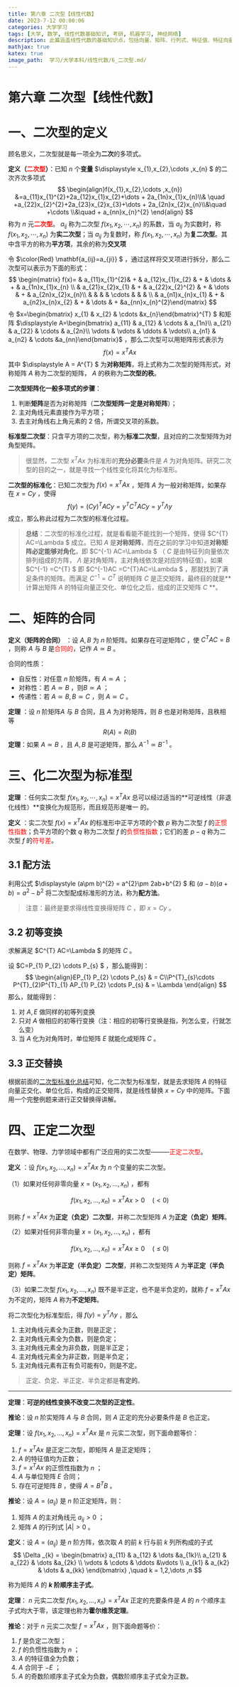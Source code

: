 ```yaml
---
title: 第六章 二次型【线性代数】
date: 2023-7-12 00:00:06
categories: 大学学习
tags: [大学, 数学, 线性代数基础知识, 考研, 机器学习, 神经网络]
description: 此篇涵盖线性代数的基础知识点，包括向量、矩阵、行列式、特征值、特征向量、线性方程组、线性相关、线性无关、秩、线性变换、线性空间、内积、正交、正交矩阵、正交变换、对称矩阵、对称变换、二次型、正定矩阵、正定二次型、相似矩阵、相似变换、特征值等。
mathjax: true
katex: true
image_path:  学习/大学本科/线性代数/6_二次型.md/
---
```


# 第六章 二次型【线性代数】

# 一、二次型的定义

顾名思义，二次型就是每一项全为**二次**的多项式。



**定义（<font color="red">二次型</font>）**：已知 $n$ 个**变量** $\displaystyle x_{1},x_{2},\cdots ,x_{n} $ 的二次齐次多项式
$$
\begin{align}f(x_{1},x_{2},\cdots ,x_{n}) &=a_{11}x_{1}^{2}+2a_{12}x_{1}x_{2}+\dots + 2a_{1n}x_{1}x_{n}\\& \quad +a_{22}x_{2}^{2}+2a_{23}x_{2}x_{3}+\dots + 2a_{2n}x_{2}x_{n}\\&\quad +\cdots \\&\quad + a_{nn}x_{n}^{2}     \end{align}
$$
称为 $n$ 元<font color='red'>**二次型**</font>。 $a_{ij}$ 称为二次型 $\displaystyle f(x_{1},x_{2},\cdots ,x_{n} )$ 的系数，当 $a_{ij}$ 为实数时，称 $\displaystyle f(x_{1},x_{2},\cdots ,x_{n} )$ 为**实二次型**；当 $a_{ij}$ 为复数时，称 $\displaystyle f(x_{1},x_{2},\cdots ,x_{n} )$ 为**复二次型**。其中含平方的称为**平方项**，其余的称为**交叉项**



令 $\color{Red} \mathbf{a_{ij}=a_{ji}} $  ，通过这样将交叉项进行拆分，那么二次型可以表示为下面的形式：
$$
\begin{matrix} f(x)= & a_{11}x_{1}^{2}& + &  a_{12}x_{1}x_{2} & + & \dots  & + &  a_{1n}x_{1}x_{n} \\  & a_{21}x_{2}x_{1} & + & a_{22}x_{2}^{2} & + & \dots & + & a_{2n}x_{2}x_{n}\\  &  &  &  & \cdots  &  &  & \\  & a_{n1}x_{n}x_{1} & + & a_{n2}x_{n}x_{2} & + & \dots  & + &a_{nn}x_{n}^{2}\end{matrix}
$$
令 $x=\begin{bmatrix} x_{1}  & x_{2} & \cdots  &x_{n}\end{bmatrix}^{T} $ 和矩阵 $\displaystyle A=\begin{bmatrix} a_{11}  & a_{12} & \cdots  & a_{1n}\\ a_{21} & a_{22} & \cdots  & a_{2n}\\ \vdots  & \vdots & \ddots  & \vdots\\ a_{n1} & a_{n2} & \cdots &a_{nn}\end{bmatrix}$ ，那么二次型可以用矩阵形式表示为
$$
f(x)=x^{T}Ax
$$
其中 $\displaystyle A = A^{T} $ 为**对称矩阵**，将上式称为二次型的矩阵形式，对称矩阵 $A$ 称为二次型的矩阵， $A$ 的秩称为**二次型的秩**。



**二次型矩阵化一般多项式的步骤**：

1. 判断**矩阵**是否为对称矩阵（**二次型矩阵一定是对称矩阵**）；
2. 主对角线元素直接作为平方项；
3. 去主对角线右上角元素的 2 倍，所谓交叉项的系数。



**标准型二次型**：只含平方项的二次型，称为**标准二次型**，且对应的二次型矩阵为对角型矩阵。

> 很显然，二次型 $\displaystyle x^{T} Ax$ 为标准形的**充分必要**条件是 $A$ 为对角矩阵。研究二次型的目的之一，就是寻找一个线性变化将其化为标准形。



**二次型的标准化**：已知二次型为 $f(x)=x^{T} Ax$ ，矩阵 $A$ 为一般对称矩阵，如果存在 $x=Cy$ ，使得
$$
f(y)=(Cy)^{T} ACy=y^{T}C^{T}ACy =y^{T}\Lambda y
$$
成立，那么称此过程为二次型的标准化过程。



> <a name="二次型标准化总结">总结</a>：二次型的标准化过程，就是看看能不能找到一个矩阵，使得 $C^{T} AC=\Lambda $ 成立。已知 $A$ 是**对称矩阵**，而在之前的学习中知道**对称矩阵必定能够对角化**，即 $C^{-1} AC=\Lambda $ （ $C$ 是由特征列向量依次排列组成的方阵， $\Lambda$ 是对角矩阵，主对角线依次是对应的特征值）。如果 $C^{-1} =C^{T} $ 即 $C^{-1}AC =C^{T}AC=\Lambda  $ ，那就找到了满足条件的矩阵。而满足 $C^{-1} =C^{T}$ 说明矩阵 $C$ 是正交矩阵，最终目的就是**计算出矩阵 $A$ 的特征向量正交化、单位化之后，组成的正交矩阵 $C$ **。



# 二、矩阵的合同

**定义（矩阵的合同）** ：设 $A,B$ 为 $n$ 阶矩阵。如果存在可逆矩阵$C$ ，使 $\displaystyle C^{T} AC=B$ ，则称 $A$ 与 $B$ 是<font color='red'>合同的</font>，记作 $\displaystyle A\simeq B$ 。



合同的性质：

- 自反性：对任意 $n$ 阶矩阵，有 $\displaystyle A\simeq A$ ；
- 对称性：若 $\displaystyle A\simeq B$ ，则$\displaystyle B\simeq A$ ；
- 传递性：若 $\displaystyle A\simeq B,B\simeq C$ ，则 $\displaystyle A\simeq C$ 。

**定理** ：设 $n$ 阶矩阵$A$ 与 $B$ 合同，且 $A$ 为对称矩阵，则 $B$ 也是对称矩阵，且秩相等
$$
\displaystyle R(A) = R(B)
$$
**定理**：如果 $\displaystyle A\simeq B$ ，且 $A,B$ 是可逆矩阵，那么 $A^{-1} \simeq B^{-1}$ 。



# 三、化二次型为标准型

**定理** ：任何实二次型 $\displaystyle f(x_{1},x_{2},\cdots ,x_{n} ) = x^{T} Ax$ 总可以经过适当的**可逆线性（非退化线性）**变换化为规范形，而且规范形是唯一 的。

**定义** ：实二次型 $\displaystyle f(x) = x^{T} Ax$ 的标准形中正平方项的个数 $p$ 称为二次型 $f$ 的<font color='red'>正惯性指数</font>；负平方项的个数 $q$ 称为二次型 $f$ 的<font color='red'>负惯性指数</font>；它们的差 $p-q$ 称为二次型 $f$ 的<font color='red'>符号差</font>。

## 3.1 配方法

利用公式 $\displaystyle (a\pm b)^{2} = a^{2}\pm 2ab+b^{2} $ 和 $\displaystyle (a-b)(a+b) = a^{2}-b^{2}$ 将二次型配成标准形的方法，称为**配方法**。

> 注意：最终是要求得线性变换得矩阵 $C$ ，即 $x=Cy$ 。

## 3.2 初等变换

求解满足 $C^{T} AC=\Lambda $ 的矩阵 $C$ 。

设 $C=P_{1} P_{2} \cdots P_{s} $ ，那么能得到：
$$
\begin{align}EP_{1} P_{2} \cdots P_{s} & = C\\P^{T}_{s}\cdots P^{T}_{2}P^{T}_{1}  AP_{1} P_{2} \cdots P_{s} & = \Lambda \end{align}
$$
那么，就能得到：

1. 对 $A,E$ 做同样的初等列变换
2. 只对 $A$ 做相应的初等行变换（注：相应的初等行变换是指，列怎么变，行就怎么变）
3. 当 $A$ 化为对角阵时，单位矩阵 $E$ 就能化成矩阵 $C$ 。

## 3.3 正交替换

根据前面的[二次型标准化总结](#二次型标准化总结)可知，化二次型为标准型，就是去求矩阵 $A$ 的特征向量正交化、单位化后，构成的正交矩阵，就是线性替换 $x=Cy$ 中的矩阵。下面用一个完整例题来进行正交替换得讲解。



# 四、正定二次型

在数学、物理、力学领域中都有广泛应用的实二次型———<font color='red'>正定二次型</font>。

**定义** ：设 $\displaystyle f(x_{1},x_{2},\dots ,x_{n} )  = x^{T} Ax$ 为 $n$ 个变量的实二次型。

（1）如果对任何非零向量 $x = (x_{1},x_{2},\dots ,x_{n} )$ ，都有

$$
\displaystyle f(x_{1},x_{2},\dots ,x_{n} )  = x^{T} Ax >0\quad(<0)
$$

则称 $f = x^{T} Ax$ 为**正定（负定）二次型**，并称二次型矩阵 $A$ 为**正定（负定）矩阵**。

（2）如果对任何非零向量 $x = (x_{1},x_{2},\dots ,x_{n} )$ ，都有

$$
\displaystyle f(x_{1},x_{2},\dots ,x_{n} )  = x^{T} Ax \ge 0\quad(\le 0)
$$

则称 $f = x^{T} Ax$ 为**半正定（半负定）二次型**，并称二次型矩阵 $A$ 为**半正定（半负定）矩阵**。

（3）如果二次型 $\displaystyle f(x_{1},x_{2},\dots ,x_{n} )$ 既不是半正定，也不是半负定的，就称 $f = x^{T} Ax$ 为不定的，矩阵 $A$ 称为**不定矩阵**。

将二次型化为标准型后，得 $f(y)=y^{T}\Lambda y$ ，那么

1. 主对角线元素全为正数，则是正定；
2. 主对角线元素全为负数，则是负定；
3. 主对角线元素全为非负数，则是半正定；
4. 主对角线元素全为非正数，则是半负定；
5. 主对角线元素有正有负可能有0，则是不定。

> 正定、负定、半正定、半负定都是**有定的**。

---

**定理**：**可逆的线性变换不改变二次型的正定性**。

**推论**：设 $n$ 阶实矩阵 $A$ 与 $B$ 合同，则 $A$ 正定的充分必要条件是 $B$ 也正定。

**定理**：设 $\displaystyle f(x_{1},x_{2},\dots ,x_{n}) = x^{T} Ax$ 是 $n$ 元实二次型，则下面命题等价：

1.  $\displaystyle f = x^{T} Ax$ 是正定二次型，即矩阵 $A$ 是正定矩阵；
2.  $A$ 的特征值均为正数；
3.  $\displaystyle f = x^{T} Ax$ 的正惯性指数为 $n$ ；
4.  $A$ 与单位矩阵 $E$ 合同；
5.  存在可逆矩阵 $B$ ，使得 $\displaystyle A = B^{T} B$ 。

**推论**：设 $\displaystyle A = (a_{ij} )$ 是 $n$ 阶正定矩阵，则：

1. 矩阵 $A$ 的主对角线元 $\displaystyle a_{ij}> 0$ ；
2. 矩阵 $A$ 的行列式 $\displaystyle \left | A \right | > 0$ 。

**定义**：设 $\displaystyle A = (a_{ij} )$ 是 $n$ 阶方阵，依次取 $A$ 的前 $k$ 行与前 $k$ 列所构成的子式
$$
\Delta _{k}  = \begin{bmatrix}
 a_{11}  & a_{12} & \dots  &a_{1k}\\
 a_{21} & a_{22} & \dots  &a_{2k} \\
\vdots   & \cdots  & \ddots  &\vdots  \\
 a_{k1} &  a_{k2} & \dots  & a_{kk}
\end{bmatrix}
,\quad k = 1,2,\dots ,n
$$

称为矩阵 $A$ 的 **$k$ 阶顺序主子式**。

**定理**： $n$ 元实二次型 $\displaystyle f(x_{1},x_{2},\dots ,x_{n}) = x^{T} Ax$ 正定的充要条件是 $A$ 的 $n$ 个顺序主子式均大于零，该定理也称为**霍尔维茨定理**。

**推论**：对于 $n$ 元实二次型 $\displaystyle f = x^{T} Ax$ ，则下面命题等价：

1.  $f$ 是负定二次型；
2.  $f$ 的负惯性指数为 $n$ ；
3.  $A$ 的特征值全为负数；
4.  $A$ 合同于 $-E$ ；
5.  $A$ 的奇数阶顺序主子式全为负数，偶数阶顺序主子式全为正数。

